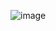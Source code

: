 
![image](https://github.com/nitrogenous/countdown-timer/assets/29578451/8d1e6809-c5ed-44b0-9514-d3a5cc2fe44c)
